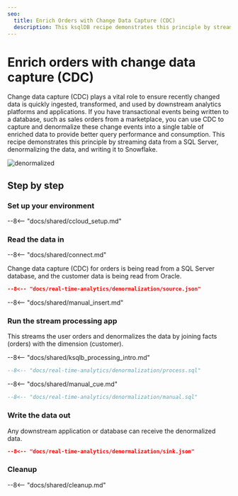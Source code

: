 ```yaml
---
seo:
  title: Enrich Orders with Change Data Capture (CDC)
  description: This ksqlDB recipe demonstrates this principle by streaming from a SQL Server, denormalizing the data, and writing to Snowflake.
---
```


# Enrich orders with change data capture (CDC)

Change data capture (CDC) plays a vital role to ensure recently changed data is quickly ingested, transformed, and used by downstream analytics platforms and applications. If you have transactional events being written to a database, such as sales orders from a marketplace, you can use CDC to capture and denormalize these change events into a single table of enriched data to provide better query performance and consumption. This recipe demonstrates this principle by streaming data from a SQL Server, denormalizing the data, and writing it to Snowflake.

![denormalized](../../img/denormalized-data.png)

## Step by step

### Set up your environment

--8<-- "docs/shared/ccloud_setup.md"

### Read the data in

--8<-- "docs/shared/connect.md"

Change data capture (CDC) for orders is being read from a SQL Server database, and the customer data is being read from Oracle.

```json
--8<-- "docs/real-time-analytics/denormalization/source.json"
```

--8<-- "docs/shared/manual_insert.md"

### Run the stream processing app

This streams the user orders and denormalizes the data by joining facts (orders) with the dimension (customer).

--8<-- "docs/shared/ksqlb_processing_intro.md"

```sql
--8<-- "docs/real-time-analytics/denormalization/process.sql"
```

--8<-- "docs/shared/manual_cue.md"

```sql
--8<-- "docs/real-time-analytics/denormalization/manual.sql"
```

### Write the data out

Any downstream application or database can receive the denormalized data.

```json
--8<-- "docs/real-time-analytics/denormalization/sink.json"
```

### Cleanup

--8<-- "docs/shared/cleanup.md"
